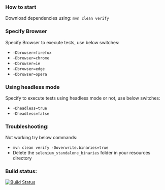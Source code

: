### How to start
Download dependencies using:
`mvn clean verify`

### Specify Browser
Specify Browser to execute tests, use below switches:
* `-Dbrowser=firefox`
* `-Dbrowser=chrome`
* `-Dbrowser=ie`
* `-Dbrowser=edge`
* `-Dbrowser=opera`

### Using headless mode
Specify to execute tests using headless mode or not, use below switches:
* `-Dheadless=true`
* `-Dheadless=false`

### Troubleshooting:
Not working try below commands:
* `mvn clean verify -Doverwrite.binaries=true`
* Delete the `selenium_standalone_binaries` folder in your resources directory

### Build status:
[![Build Status](https://travis-ci.org/pwalaszkowski/java_maven_selenium_travis_ci_example.svg?branch=main)](https://travis-ci.org/pwalaszkowski/java_maven_selenium_travis_ci_example)